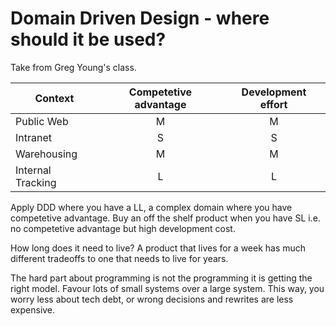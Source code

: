 # Domain Driven Design - where should it be used?

Take from Greg Young's class. 

Context  | Competetive advantage | Development effort |
 ------------ | :-----------: | :-----------: |
Public Web|M|M||
Intranet|S|S|
Warehousing|M|M
Internal Tracking|L|L

Apply DDD where you have a LL, a complex domain where you have competetive advantage. Buy an off the shelf product when you have SL 
i.e. no competetive advantage but high development cost.

How long does it need to live? A product that lives for a week has much different tradeoffs to one that needs to live for years.

The hard part about programming is not the programming it is getting the right model. Favour lots of small systems over a large system. This way, you worry less about tech debt, or wrong decisions and rewrites are less expensive.

